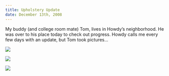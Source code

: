 ```yaml
---
title: Upholstery Update
date: December 13th, 2008
---
```


My buddy (and college room mate) Tom, lives in Howdy’s neighborhood. He was over to his place today to check out progress. Howdy calls me every few days with an update, but Tom took pictures…

![](/images/pop/studeute/IMG_7950.jpg)

![](/images/pop/studeute/IMG_7951.jpg)

![](/images/pop/studeute/IMG_7949.jpg)
